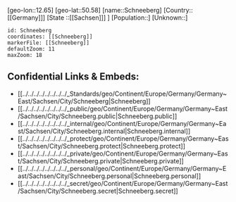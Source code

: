 ﻿---
location: [50.58,12.65]
mapzoom: [7,12] 
mapmarker: city 
type: City
tags:
- geo/City


SpocWebEntityId: 34057
isDeleted: false
confidential: public

---
[geo-lon::12.65]
[geo-lat::50.58]
[name::Schneeberg]
[Country::[[Germany]]]
[State ::[[Sachsen]]] ]
[Population::]
[Unknown::]


```leaflet
id: Schneeberg
coordinates: [[Schneeberg]]
markerFile: [[Schneeberg]]
defaultZoom: 11 
maxZoom: 18
```


## Confidential Links & Embeds: 
- [[../../../../../../../../_Standards/geo/Continent/Europe/Germany/Germany~East/Sachsen/City/Schneeberg|Schneeberg]] 
- [[../../../../../../../../_public/geo/Continent/Europe/Germany/Germany~East/Sachsen/City/Schneeberg.public|Schneeberg.public]] 
- [[../../../../../../../../_internal/geo/Continent/Europe/Germany/Germany~East/Sachsen/City/Schneeberg.internal|Schneeberg.internal]] 
- [[../../../../../../../../_protect/geo/Continent/Europe/Germany/Germany~East/Sachsen/City/Schneeberg.protect|Schneeberg.protect]] 
- [[../../../../../../../../_private/geo/Continent/Europe/Germany/Germany~East/Sachsen/City/Schneeberg.private|Schneeberg.private]] 
- [[../../../../../../../../_personal/geo/Continent/Europe/Germany/Germany~East/Sachsen/City/Schneeberg.personal|Schneeberg.personal]] 
- [[../../../../../../../../_secret/geo/Continent/Europe/Germany/Germany~East/Sachsen/City/Schneeberg.secret|Schneeberg.secret]] 
